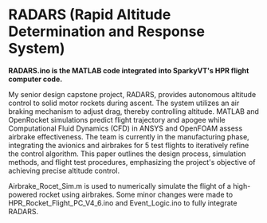 # RADARS (Rapid Altitude Determination and Response System)
**RADARS.ino is the MATLAB code integrated into SparkyVT's HPR flight computer code.**

My senior design capstone project, RADARS, provides autonomous altitude control to solid motor rockets during
ascent. The system utilizes an air braking mechanism to adjust drag, thereby controlling
altitude. MATLAB and OpenRocket simulations predict flight trajectory and apogee while
Computational Fluid Dynamics (CFD) in ANSYS and OpenFOAM assess airbrake
effectiveness. The team is currently in the manufacturing phase, integrating the avionics and
airbrakes for 5 test flights to iteratively refine the control algorithm. This paper outlines the
design process, simulation methods, and flight test procedures, emphasizing the project's
objective of achieving precise altitude control.

Airbrake_Rocet_Sim.m is used to numerically simulate the flight of a high-powered rocket using airbrakes.
Some minor changes were made to HPR_Rocket_Flight_PC_V4_6.ino and Event_Logic.ino to fully integrate RADARS.
